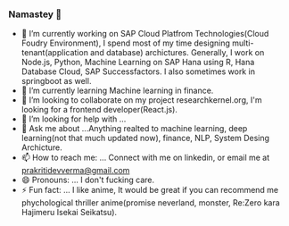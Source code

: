 ### Namastey 👋 

<!--
**prakritidev/prakritidev** is a ✨ _special_ ✨ repository because its `README.md` (this file) appears on your GitHub profile.

Here are some ideas to get you started:
-->

- 🔭 I’m currently working on SAP Cloud Platfrom Technologies(Cloud Foudry Environment), I spend most of my time designing multi-tenant(application and database) archictures. Generally, I work on Node.js, Python, Machine Learning on SAP Hana using R, Hana Database Cloud, SAP Successfactors. I also sometimes work in springboot as well.    
- 🌱 I’m currently learning Machine learning in finance. 
- 👯 I’m looking to collaborate on my project researchkernel.org, I'm looking for a frontend developer(React.js). 
- 🤔 I’m looking for help with ...
- 💬 Ask me about ...Anything realted to machine learning, deep learning(not that much updated now), finance, NLP, System Desing Archicture.
- 📫 How to reach me: ... Connect with me on linkedin, or email me at prakritidevverma@gmail.com
- 😄 Pronouns: ... I don't fucking care. 
- ⚡ Fun fact: ... I like anime, It would be great if you can recommend me phychological thriller anime(promise neverland, monster, Re:Zero kara Hajimeru Isekai Seikatsu). 

